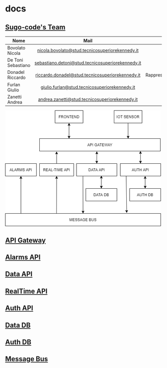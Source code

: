 # docs

## [Sugo-code's Team](https://docs.google.com/document/d/1fzJBbMbpgdilmKepjGDhCHL-tAKCC7ea4lYjEOf3T00/edit#)

| Nome                  | Mail                                              | Ruolo             | Nome github                                           |
| --------------------- |:-------------------------------------------------:| -----------------:|  ----------------------------------------------------:|
| Bovolato Nicola       | nicola.bovolato@stud.tecnicosuperiorekennedy.it   |                   | [Nicola Bovolato](https://github.com/nicola-bovolato) |
| De Toni Sebastiano    | sebastiano.detoni@stud.tecnicosuperiorekennedy.it |                   |                                                       |
| Donadel Riccardo      | riccardo.donadel@stud.tecnicosuperiorekennedy.it  | Rappresentante    | [DemonDonny3](https://github.com/DemonDonny3)         |
| Furlan Giulio         | giulio.furlan@stud.tecnicosuperiorekennedy.it     |                   |                                                       |
| Zanetti Andrea        | andrea.zanetti@stud.tecnicosuperiorekennedy.it    |                   | [andreazanetti92](https://github.com/andreazanetti92) |


![microservices](./microservices.png)

## [API Gateway](https://github.com/amazeen/api-gateway/wiki)
## [Alarms API](https://github.com/amazeen/alarms-api/wiki)
## [Data API](https://github.com/amazeen/data-api/wiki)
## [RealTime API](https://github.com/amazeen/realtime-api/wiki)
## [Auth API](https://github.com/amazeen/auth-api/wiki)
## [Data DB](./docs/data-db.md)
## [Auth DB](./docs/auth-db.md)
## [Message Bus](./docs/messase-bus.md)
